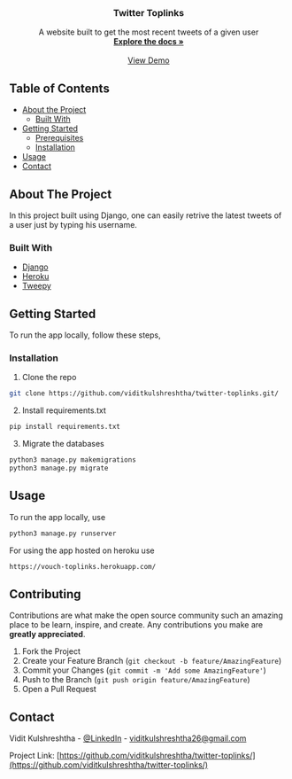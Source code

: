 
<!-- PROJECT LOGO -->
<br />
<p align="center">
  <a href="https://github.com/viditkulshreshtha/twitter-toplinks">
  </a>

  <h3 align="center">Twitter Toplinks</h3>

  <p align="center">
    A website built to get the most recent tweets of a given user
    <br />
    <a href="https://github.com/viditkulshreshtha/twitter-toplinks"><strong>Explore the docs »</strong></a>
    <br />
    <br />
    <a href="https://vouch-toplinks.herokuapp.com/">View Demo</a>
  </p>
</p>



<!-- TABLE OF CONTENTS -->
## Table of Contents

* [About the Project](#about-the-project)
  * [Built With](#built-with)
* [Getting Started](#getting-started)
  * [Prerequisites](#prerequisites)
  * [Installation](#installation)
* [Usage](#usage)
* [Contact](#contact)



<!-- ABOUT THE PROJECT -->
## About The Project

In this project built using Django, one can easily retrive the latest tweets of a user just by typing his username.

### Built With

* [Django](https://www.djangoproject.com/)
* [Heroku](https://dashboard.heroku.com/)
* [Tweepy](https://www.tweepy.org/)



<!-- GETTING STARTED -->
## Getting Started
To run the app locally, follow these steps,

### Installation

1. Clone the repo
```sh
git clone https://github.com/viditkulshreshtha/twitter-toplinks.git/
```
2. Install requirements.txt
```sh
pip install requirements.txt
```
3. Migrate the databases

```sh
python3 manage.py makemigrations
python3 manage.py migrate
```

<!-- USAGE EXAMPLES -->
## Usage

To run the app locally, use 
```sh
python3 manage.py runserver
```
For using the app hosted on heroku use
```sh 
https://vouch-toplinks.herokuapp.com/
```

<!-- CONTRIBUTING -->
## Contributing

Contributions are what make the open source community such an amazing place to be learn, inspire, and create. Any contributions you make are **greatly appreciated**.

1. Fork the Project
2. Create your Feature Branch (`git checkout -b feature/AmazingFeature`)
3. Commit your Changes (`git commit -m 'Add some AmazingFeature'`)
4. Push to the Branch (`git push origin feature/AmazingFeature`)
5. Open a Pull Request



<!-- CONTACT -->
## Contact

Vidit Kulshreshtha - [@LinkedIn](https://www.linkedin.com/in/vidit-kulshreshtha-9b9b34165/) - viditkulshreshtha26@gmail.com

Project Link: [https://github.com/viditkulshreshtha/twitter-toplinks/](https://github.com/viditkulshreshtha/twitter-toplinks/)



<!-- MARKDOWN LINKS & IMAGES -->
<!-- https://www.markdownguide.org/basic-syntax/#reference-style-links -->
[contributors-shield]: https://img.shields.io/github/contributors/github_username/repo.svg?style=flat-square
[contributors-url]: https://github.com/github_username/repo/graphs/contributors
[forks-shield]: https://img.shields.io/github/forks/github_username/repo.svg?style=flat-square
[forks-url]: https://github.com/github_username/repo/network/members
[stars-shield]: https://img.shields.io/github/stars/github_username/repo.svg?style=flat-square
[stars-url]: https://github.com/github_username/repo/stargazers
[issues-shield]: https://img.shields.io/github/issues/github_username/repo.svg?style=flat-square
[issues-url]: https://github.com/github_username/repo/issues
[license-shield]: https://img.shields.io/github/license/github_username/repo.svg?style=flat-square
[license-url]: https://github.com/github_username/repo/blob/master/LICENSE.txt
[linkedin-shield]: https://img.shields.io/badge/-LinkedIn-black.svg?style=flat-square&logo=linkedin&colorB=555
[linkedin-url]: https://linkedin.com/in/github_username
[product-screenshot]: images/screenshot.png
